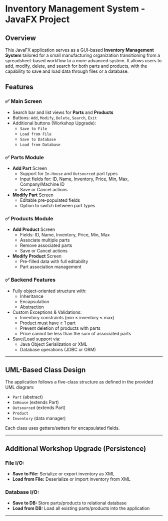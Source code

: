 # Inventory Management System - JavaFX Project


## Overview

This JavaFX application serves as a GUI-based **Inventory Management System** tailored for a small manufacturing organization transitioning from a spreadsheet-based workflow to a more advanced system. It allows users to add, modify, delete, and search for both parts and products, with the capability to save and load data through files or a database.

## Features

### ✅ Main Screen
- Search bar and list views for **Parts** and **Products**
- Buttons: `Add`, `Modify`, `Delete`, `Search`, `Exit`
- Additional buttons (Workshop Upgrade):
  - `Save to File`
  - `Load from File`
  - `Save to Database`
  - `Load from Database`

### ✅ Parts Module
- **Add Part** Screen
  - Support for `In-House` and `Outsourced` part types
  - Input fields for: ID, Name, Inventory, Price, Min, Max, Company/Machine ID
  - Save or Cancel actions
- **Modify Part** Screen
  - Editable pre-populated fields
  - Option to switch between part types

### ✅ Products Module
- **Add Product** Screen
  - Fields: ID, Name, Inventory, Price, Min, Max
  - Associate multiple parts
  - Remove associated parts
  - Save or Cancel actions
- **Modify Product** Screen
  - Pre-filled data with full editability
  - Part association management

### ✅ Backend Features
- Fully object-oriented structure with:
  - Inheritance
  - Encapsulation
  - Abstraction
- Custom Exceptions & Validations:
  - Inventory constraints (min ≤ inventory ≤ max)
  - Product must have ≥ 1 part
  - Prevent deletion of products with parts
  - Price cannot be less than the sum of associated parts
- Save/Load support via:
  - Java Object Serialization or XML
  - Database operations (JDBC or ORM)

---

## UML-Based Class Design

The application follows a five-class structure as defined in the provided UML diagram:

- `Part` (abstract)
- `InHouse` (extends Part)
- `Outsourced` (extends Part)
- `Product`
- `Inventory` (data manager)

Each class uses getters/setters for encapsulated fields.

---

## Additional Workshop Upgrade (Persistence)

### File I/O:
- **Save to File:** Serialize or export inventory as XML
- **Load from File:** Deserialize or import inventory from XML

### Database I/O:
- **Save to DB:** Store parts/products to relational database
- **Load from DB:** Load all existing parts/products into the application

---



